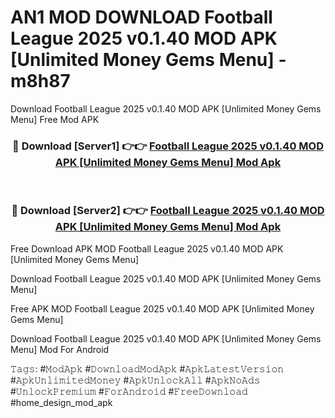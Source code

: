 # AN1 MOD DOWNLOAD Football League 2025 v0.1.40 MOD APK [Unlimited Money Gems Menu] - m8h87
Download Football League 2025 v0.1.40 MOD APK [Unlimited Money Gems Menu] Free Mod APK

<div align="center">
<h3>🔴 Download [Server1] 👉👉 <a href="https://apk-comot.site?title=Football_League_2025_v0.1.40_MOD_APK_[Unlimited_Money_Gems_Menu]">Football League 2025 v0.1.40 MOD APK [Unlimited Money Gems Menu] Mod Apk</a></h3><br>

<h3>🔴 Download [Server2] 👉👉 <a href="https://apk-comot.site?title=Football_League_2025_v0.1.40_MOD_APK_[Unlimited_Money_Gems_Menu]">Football League 2025 v0.1.40 MOD APK [Unlimited Money Gems Menu] Mod Apk</a></h3>
</div>


Free Download APK MOD Football League 2025 v0.1.40 MOD APK [Unlimited Money Gems Menu]

Download Football League 2025 v0.1.40 MOD APK [Unlimited Money Gems Menu] 

Free APK MOD Football League 2025 v0.1.40 MOD APK [Unlimited Money Gems Menu] 

Download Football League 2025 v0.1.40 MOD APK [Unlimited Money Gems Menu] Mod For Android

𝚃𝚊𝚐𝚜: #𝙼𝚘𝚍𝙰𝚙𝚔 #𝙳𝚘𝚠𝚗𝚕𝚘𝚊𝚍𝙼𝚘𝚍𝙰𝚙𝚔 #𝙰𝚙𝚔𝙻𝚊𝚝𝚎𝚜𝚝𝚅𝚎𝚛𝚜𝚒𝚘𝚗 #𝙰𝚙𝚔𝚄𝚗𝚕𝚒𝚖𝚒𝚝𝚎𝚍𝙼𝚘𝚗𝚎𝚢 #𝙰𝚙𝚔𝚄𝚗𝚕𝚘𝚌𝚔𝙰𝚕𝚕 #𝙰𝚙𝚔𝙽𝚘𝙰𝚍𝚜 #𝚄𝚗𝚕𝚘𝚌𝚔𝙿𝚛𝚎𝚖𝚒𝚞𝚖 #𝙵𝚘𝚛𝙰𝚗𝚍𝚛𝚘𝚒𝚍 #𝙵𝚛𝚎𝚎𝙳𝚘𝚠𝚗𝚕𝚘𝚊𝚍 #home_design_mod_apk